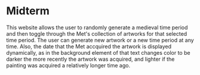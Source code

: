 # Midterm
This website allows the user to randomly generate a medieval time period and then toggle through the Met's collection of artworks for that selected time period. The user can generate new artwork or a new time period at any time. Also, the date that the Met accquired the artwork is displayed dynamically, as in the background element of that text changes color to be darker the more recently the artwork was acquired, and lighter if the painting was acquired a relatively longer time ago.